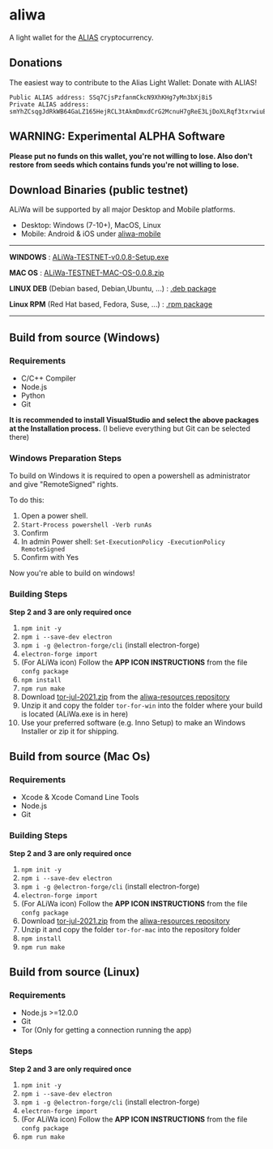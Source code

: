 # aliwa
A light wallet for the [ALIAS](https://alias.cash/) cryptocurrency.

## Donations
The easiest way to contribute to the Alias Light Wallet: Donate with ALIAS! 
	
	Public ALIAS address: SSq7CjsPzfanmCkcN9XhKHg7yMn3bXj8i5
	Private ALIAS address: smYhZCsqgJdRkWB64GaLZ165HejRCL3tAkmDmxdCrG2McnuH7gReE3LjDoXLRqf3txrwiuE3BCpFFAADDbU1oYW4fr7y9MnU37U3AD

## WARNING: Experimental ALPHA Software
**Please put no funds on this wallet, you're not willing to lose.
Also don't restore from seeds which contains funds you're not willing to lose.**

## Download Binaries (public testnet)
ALiWa will be supported by all major Desktop and Mobile platforms.

* Desktop: Windows (7-10+), MacOS, Linux
* Mobile: Android & iOS under [aliwa-mobile](https://github.com/dynamiccreator/aliwa-mobile)
*************************************************************************************************
**WINDOWS** : [ALiWa-TESTNET-v0.0.8-Setup.exe](https://github.com/dynamiccreator/aliwa/releases/download/0.0.8/ALiWa-TESTNET-v0.0.8-Setup.exe)

**MAC OS** :  [ALiWa-TESTNET-MAC-OS-0.0.8.zip](https://github.com/dynamiccreator/aliwa/releases/download/0.0.8/ALiWa-TESTNET-MAC-OS-0.0.8.zip)

**LINUX DEB** (Debian based, Debian,Ubuntu, ...) : [.deb package](https://github.com/dynamiccreator/aliwa/releases/download/0.0.8/ALiWa-TESTNET-DEBIAN-0.0.8.deb)

**Linux RPM** (Red Hat based, Fedora, Suse, ...) : [.rpm package](https://github.com/dynamiccreator/aliwa/releases/download/0.0.8/ALiWa-TESTNET-RAT_HAT-0.0.8.rpm)
*************************************************************************************************

## Build from source (Windows)

### Requirements

* C/C++ Compiler
* Node.js
* Python
* Git 

**It is recommended to install VisualStudio and select the above packages at the Installation process.**
(I believe everything but Git can be selected there)

### Windows Preparation Steps

To build on Windows it is required to open a powershell as administrator and give "RemoteSigned" rights.

To do this: 
1. Open a power shell.
2. `Start-Process powershell -Verb runAs`
3. Confirm
4. In admin Power shell: `Set-ExecutionPolicy -ExecutionPolicy RemoteSigned`
5. Confirm with Yes

Now you're able to build on windows!

### Building Steps

**Step 2 and 3 are only required once**

1. `npm init -y`
2. `npm i --save-dev electron`
3. `npm i -g @electron-forge/cli` (install electron-forge)
4. `electron-forge import`
5. (For ALiWa icon) Follow the **APP ICON INSTRUCTIONS** from the file `confg package`
6. `npm install`  
7. `npm run make`
8. Download [tor-jul-2021.zip](https://github.com/dynamiccreator/aliwa-resources/raw/main/tor-jul-2021.zip) from the [aliwa-resources repository](https://github.com/dynamiccreator/aliwa-resources)
9. Unzip it and copy the folder `tor-for-win` into the folder where your build is located (ALiWa.exe is in here)
10. Use your preferred software (e.g. Inno Setup) to make an Windows Installer or zip it for shipping.

## Build from source (Mac Os)

### Requirements

* Xcode & Xcode Comand Line Tools
* Node.js
* Git 

### Building Steps

**Step 2 and 3 are only required once**

1. `npm init -y`
2. `npm i --save-dev electron`
3. `npm i -g @electron-forge/cli` (install electron-forge)
4. `electron-forge import`
5. (For ALiWa icon) Follow the **APP ICON INSTRUCTIONS** from the file `confg package`
8. Download [tor-jul-2021.zip](https://github.com/dynamiccreator/aliwa-resources/raw/main/tor-jul-2021.zip) from the [aliwa-resources repository](https://github.com/dynamiccreator/aliwa-resources)
9. Unzip it and copy the folder `tor-for-mac` into the repository folder  
7. `npm install`  
8. `npm run make`

## Build from source (Linux)

### Requirements

* Node.js >=12.0.0
* Git
* Tor (Only for getting a connection running the app)

### Steps

**Step 2 and 3 are only required once**

1. `npm init -y`
2. `npm i --save-dev electron`
3. `npm i -g @electron-forge/cli` (install electron-forge)
4. `electron-forge import`
5. (For ALiWa icon) Follow the **APP ICON INSTRUCTIONS** from the file `confg package`
6. `npm run make`
